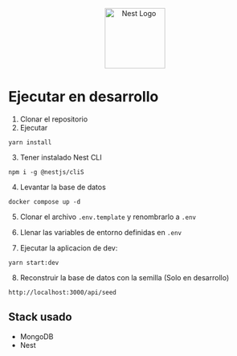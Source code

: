 <p align="center">
  <a href="http://nestjs.com/" target="blank"><img src="https://nestjs.com/img/logo-small.svg" width="120" alt="Nest Logo" /></a>
</p>

# Ejecutar en desarrollo
1. Clonar el repositorio
2. Ejecutar
```
yarn install
```
3. Tener instalado Nest CLI
```
npm i -g @nestjs/cliS
```

4. Levantar la base de datos
```
docker compose up -d
```

5. Clonar el archivo ```.env.template``` y renombrarlo a ```.env```

6. Llenar las variables de entorno definidas en ```.env```

7. Ejecutar la aplicacion de dev:
```
yarn start:dev
```


8. Reconstruir la base de datos con la semilla (Solo en desarrollo)
```
http://localhost:3000/api/seed
``` 

## Stack usado
* MongoDB
* Nest


